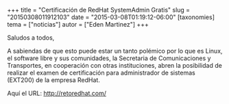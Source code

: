 +++
title = "Certificación de RedHat SystemAdmin Gratis"
slug = "20150308011912103"
date = "2015-03-08T01:19:12-06:00"
[taxonomies]
tema = ["noticias"]
autor = ["Eden Martinez"]
+++

Saludos a todos,

A sabiendas de que esto puede estar un tanto polémico por lo que es Linux, el
software libre y sus comunidades, la Secretaria de Comunicaciones y Transportes,
en cooperación con otras instituciones, abren la posibilidad de realizar el
examen de certificación para administrador de sistemas (EXT200) de la empresa
RedHat.

Aquí el URL: <http://retoredhat.com/>
